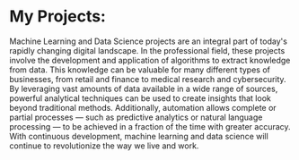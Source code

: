 # My Projects:
Machine Learning and Data Science projects are an integral part of today's rapidly changing digital landscape. In the professional field, these projects involve the development and application of algorithms to extract knowledge from data. This knowledge can be valuable for many different types of businesses, from retail and finance to medical research and cybersecurity. By leveraging vast amounts of data available in a wide range of sources, powerful analytical techniques can be used to create insights that look beyond traditional methods. Additionally, automation allows complete or partial processes — such as predictive analytics or natural language processing — to be achieved in a fraction of the time with greater accuracy. With continuous development, machine learning and data science will continue to revolutionize the way we live and work.
